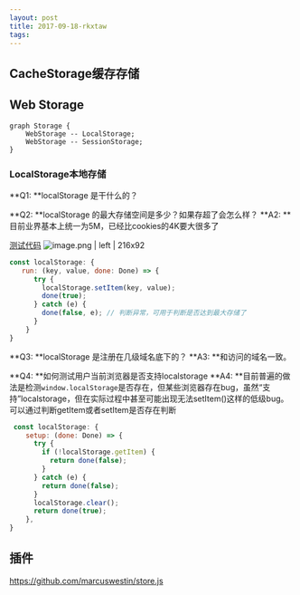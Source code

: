 ```yaml
---
layout: post
title: 2017-09-18-rkxtaw
tags:
---
```


## CacheStorage缓存存储


## Web Storage
```graphviz
graph Storage {
    WebStorage -- LocalStorage;
    WebStorage -- SessionStorage;
}
```
### 
### LocalStorage本地存储

**Q1: **localStorage 是干什么的？

**Q2: **localStorage 的最大存储空间是多少？如果存超了会怎么样？
**A2: **目前业界基本上统一为5M，已经比cookies的4K要大很多了

[测试代码](https://github.com/Me-Momo/daily-fragment/blob/master/src/WebStorage/webStorage.ts)
![image.png | left | 216x92](https://private-alipayobjects.alipay.com/alipay-rmsdeploy-image/skylark/png/0e47821688a57c1b.png "")
```javascript
const localStorage: {
   run: (key, value, done: Done) => {
      try {
        localStorage.setItem(key, value);
        done(true);
      } catch (e) {
        done(false, e); // 判断异常，可用于判断是否达到最大存储了
      }
    }
}
```

**Q3: **localStorage 是注册在几级域名底下的？
**A3: **和访问的域名一致。

**Q4: **如何测试用户当前浏览器是否支持localstorage
**A4: **目前普遍的做法是检测`window.localStorage`是否存在，但某些浏览器存在bug，虽然“支持”localstorage，但在实际过程中甚至可能出现无法setItem()这样的低级bug。可以通过判断getItem或者setItem是否存在判断
```javascript
 const localStorage: {
    setup: (done: Done) => {
      try {
        if (!localStorage.getItem) {
          return done(false);
        }
      } catch (e) {
        return done(false);
      }
      localStorage.clear();
      return done(true);
    },
}
```


## 插件
https://github.com/marcuswestin/store.js

